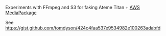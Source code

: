 Experiments with FFmpeg and S3 for faking Ateme Titan +
[AWS MediaPackage](https://aws.amazon.com/mediapackage/)

See https://gist.github.com/tomdyson/424c4faa537e9534982e100263adabfd
